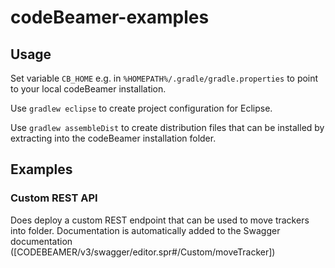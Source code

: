 # codeBeamer-examples

## Usage
Set variable `CB_HOME` e.g. in `%HOMEPATH%/.gradle/gradle.properties` to point to your local codeBeamer installation.  

Use `gradlew eclipse` to create project configuration for Eclipse.

Use `gradlew assembleDist` to create distribution files that can be installed by extracting into the codeBeamer installation folder.

## Examples

### Custom REST API

Does  deploy a custom REST endpoint that can be used to move trackers into folder.
Documentation is automatically added to the Swagger documentation ([CODEBEAMER/v3/swagger/editor.spr#/Custom/moveTracker])
